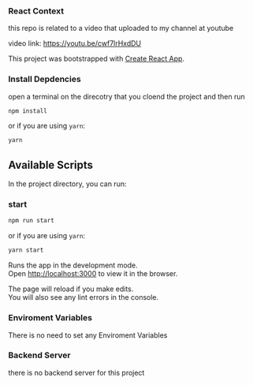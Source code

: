 ### React Context

this repo is related to a video that uploaded to my channel at youtube

video link: https://youtu.be/cwf7lrHxdDU

This project was bootstrapped with [Create React App](https://github.com/facebook/create-react-app).

### Install Depdencies

open a terminal on the direcotry that you cloend the project and then run

```bash
npm install
```

or if you are using `yarn`:

```bash
yarn
```

## Available Scripts

In the project directory, you can run:

### start

```bash
npm run start
```

or if you are using `yarn`:

```bash
yarn start
```

Runs the app in the development mode.<br />
Open [http://localhost:3000](http://localhost:3000) to view it in the browser.

The page will reload if you make edits.<br />
You will also see any lint errors in the console.

### Enviroment Variables

There is no need to set any Enviroment Variables

### Backend Server

there is no backend server for this project
